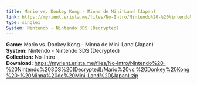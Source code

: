 ```yaml
---
title: Mario vs. Donkey Kong - Minna de Mini-Land (Japan)
link: https://myrient.erista.me/files/No-Intro/Nintendo%20-%20Nintendo%203DS%20(Decrypted)/Mario%20vs.%20Donkey%20Kong%20-%20Minna%20de%20Mini-Land%20(Japan).zip
type: single1
System: Nintendo - Nintendo 3DS (Decrypted)
---
```

<b>Game:</b> Mario vs. Donkey Kong - Minna de Mini-Land (Japan)<br>
<b>System:</b> Nintendo - Nintendo 3DS (Decrypted)<br>
<b>Collection:</b> No-Intro<br>
<b>Download:</b> https://myrient.erista.me/files/No-Intro/Nintendo%20-%20Nintendo%203DS%20(Decrypted)/Mario%20vs.%20Donkey%20Kong%20-%20Minna%20de%20Mini-Land%20(Japan).zip